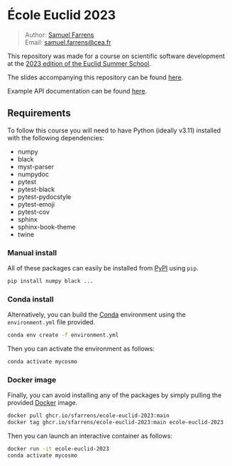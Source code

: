 # École Euclid 2023
> Author: [Samuel Farrens](https://sfarrens.github.io/)  
> Email: samuel.farrens@cea.fr

This repository was made for a course on scientific software development at the [2023 edition of the Euclid Summer School](https://ecole-euclid.cnrs.fr/2023-accueil/).

The slides accompanying this repository can be found [here](https://sfarrens.github.io/presentations/#/).

Example API documentation can be found [here](https://sfarrens.github.io/ecole-euclid-2023/).

## Requirements

To follow this course you will need to have Python (ideally v3.11) installed with the following dependencies:

- numpy
- black
- myst-parser
- numpydoc
- pytest
- pytest-black
- pytest-pydocstyle
- pytest-emoji
- pytest-cov
- sphinx
- sphinx-book-theme
- twine

### Manual install

All of these packages can easily be installed from [PyPI](https://pypi.org/) using `pip`.

```bash
pip install numpy black ...
```

### Conda install

Alternatively, you can build the [Conda](https://docs.conda.io/) environment using the `environment.yml` file provided.

```bash
conda env create -f environment.yml
```

Then you can activate the environment as follows:

```bash
conda activate mycosmo
```

### Docker image

Finally, you can avoid installing any of the packages by simply pulling the provided [Docker](https://www.docker.com/) image.

```bash
docker pull ghcr.io/sfarrens/ecole-euclid-2023:main
docker tag ghcr.io/sfarrens/ecole-euclid-2023:main ecole-euclid-2023
```

Then you can launch an interactive container as follows:

```bash
docker run -it ecole-euclid-2023
conda activate mycosmo
```